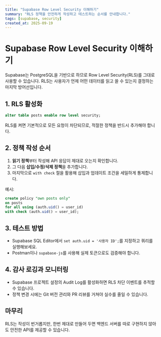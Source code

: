 ```yaml
---
title: "Supabase Row Level Security 이해하기"
summary: "RLS 정책을 안전하게 작성하고 테스트하는 순서를 안내합니다."
tags: [supabase, security]
created_at: 2025-09-19
---
```


# Supabase Row Level Security 이해하기

Supabase는 PostgreSQL을 기반으로 하므로 Row Level Security(RLS)를 그대로 사용할 수 있습니다. RLS는 사용자가 언제 어떤 데이터를 읽고 쓸 수 있는지 결정하는 마지막 방어선입니다.

## 1. RLS 활성화
```sql
alter table posts enable row level security;
```
RLS를 켜면 기본적으로 모든 요청이 차단되므로, 적절한 정책을 반드시 추가해야 합니다.

## 2. 정책 작성 순서
1. **읽기 정책**부터 작성해 API 응답이 제대로 오는지 확인합니다.
2. 그 다음 **삽입/수정/삭제 정책**을 추가합니다.
3. 마지막으로 `with check` 절을 활용해 삽입과 업데이트 조건을 세밀하게 통제합니다.

예시:
```sql
create policy "own posts only"
on posts
for all using (auth.uid() = user_id)
with check (auth.uid() = user_id);
```

## 3. 테스트 방법
- Supabase SQL Editor에서 `set auth.uid = '사용자 ID';`를 지정하고 쿼리를 실행해보세요.
- Postman이나 `supabase-js`를 사용해 실제 토큰으로도 검증해야 합니다.

## 4. 감사 로깅과 모니터링
- Supabase 프로젝트 설정의 Audit Log를 활성화하면 RLS 차단 이벤트를 추적할 수 있습니다.
- 정책 변경 시에는 Git 버전 관리와 PR 리뷰를 거쳐야 실수를 줄일 수 있습니다.

## 마무리
RLS는 작성이 번거롭지만, 한번 제대로 만들어 두면 백엔드 서버를 따로 구현하지 않아도 안전한 API를 제공할 수 있습니다.

